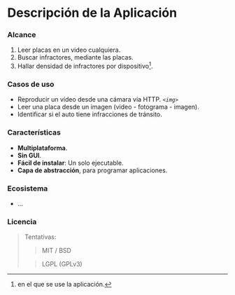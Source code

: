 Descripción de la Aplicación
============================

### Alcance
1. Leer placas en un video cualquiera.
2. Buscar infractores, mediante las placas.
3. Hallar densidad de infractores por dispositivo[^1].

[^1]: en el que se use la aplicación.

### Casos de uso
- Reproducir un vídeo desde una cámara vía HTTP. *`<img>`*
- Leer una placa desde un imagen (video - fotograma - imagen).
- Identificar si el auto tiene infracciones de tránsito.

### Características
- **Multiplataforma**.
- **Sin GUI**.
- **Fácil de instalar**: Un solo ejecutable.
- **Capa de abstracción**, para programar aplicaciones.

### Ecosistema
- ...

### Licencia
> Tentativas:
> > MIT / BSD
>
> > LGPL (GPLv3)